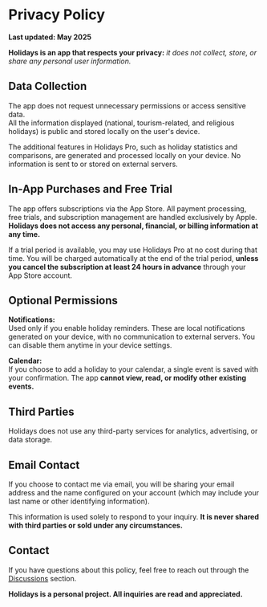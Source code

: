# Privacy Policy

**Last updated: May 2025**

**Holidays is an app that respects your privacy:** *it does not collect, store, or share any personal user information.*

## Data Collection

The app does not request unnecessary permissions or access sensitive data.  
All the information displayed (national, tourism-related, and religious holidays) is public and stored locally on the user's device.

The additional features in Holidays Pro, such as holiday statistics and comparisons, are generated and processed locally on your device. No information is sent to or stored on external servers.

## In-App Purchases and Free Trial

The app offers subscriptions via the App Store. All payment processing, free trials, and subscription management are handled exclusively by Apple. **Holidays does not access any personal, financial, or billing information at any time.**

If a trial period is available, you may use Holidays Pro at no cost during that time. You will be charged automatically at the end of the trial period, **unless you cancel the subscription at least 24 hours in advance** through your App Store account.

## Optional Permissions

**Notifications:**  
Used only if you enable holiday reminders. These are local notifications generated on your device, with no communication to external servers. You can disable them anytime in your device settings.

**Calendar:**  
If you choose to add a holiday to your calendar, a single event is saved with your confirmation. The app **cannot view, read, or modify other existing events.**

## Third Parties

Holidays does not use any third-party services for analytics, advertising, or data storage.

## Email Contact

If you choose to contact me via email, you will be sharing your email address and the name configured on your account (which may include your last name or other identifying information).

This information is used solely to respond to your inquiry. **It is never shared with third parties or sold under any circumstances.**

## Contact

If you have questions about this policy, feel free to reach out through the [Discussions](https://github.com/lucasditomase/Feriados/discussions) section.

**Holidays is a personal project. All inquiries are read and appreciated.**
